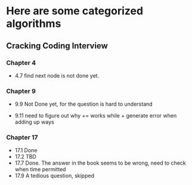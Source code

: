 # Here are some categorized algorithms 

## Cracking Coding Interview 

### Chapter 4
   
   * 4.7 find next node is not done yet.
   
### Chapter 9 

  * 9.9 Not Done yet, for the question is hard to understand  
	
  * 9.11 need to figure out why += works while + generate error when adding up ways
  
### Chapter 17

  * 17.1 Done 
  * 17.2 TBD
  * 17.7 Done. The answer in the book seems to be wrong, need to check when time permitted 
  * 17.9 A tedious question, skipped
  